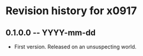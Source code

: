 # Revision history for x0917

## 0.1.0.0 -- YYYY-mm-dd

* First version. Released on an unsuspecting world.

